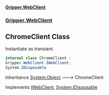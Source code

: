 #### [Gripper.WebClient](index 'index')
### [Gripper.WebClient](Gripper_WebClient 'Gripper.WebClient')
## ChromeClient Class
Instantiate as transient.  
```csharp
internal class ChromeClient :
Gripper.WebClient.IWebClient,
System.IDisposable
```

Inheritance [System.Object](https://docs.microsoft.com/en-us/dotnet/api/System.Object 'System.Object') &#129106; ChromeClient  

Implements [IWebClient](Gripper_WebClient_IWebClient 'Gripper.WebClient.IWebClient'), [System.IDisposable](https://docs.microsoft.com/en-us/dotnet/api/System.IDisposable 'System.IDisposable')  
